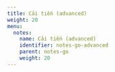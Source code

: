```yaml
---
title: Cải tiến (advanced)
weight: 20
menu:
  notes:
    name: Cải tiến (advanced)
    identifier: notes-go-advanced
    parent: notes-go
    weight: 20
---
```

